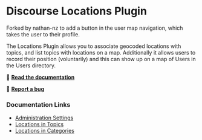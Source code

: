 # Discourse Locations Plugin

Forked by nathan-nz to add a button in the user map navigation, which takes the user to their profile.

The Locations Plugin allows you to associate geocoded locations with topics, and list topics with locations on a map. Additionally it allows users to record their position (voluntarily) and this can show up on a map of Users in the Users directory.

:page_facing_up: [**Read the documentation**](https://plugins.discourse.pavilion.tech/c/discourse-locations/documentation)

:bug: **[Report a bug](https://plugins.discourse.pavilion.tech/w/bug-report)**

### Documentation Links

- [Administration Settings](https://plugins.discourse.pavilion.tech/t/administration-settings/298/2)
- [Locations in Topics](https://plugins.discourse.pavilion.tech/t/locations-in-topics/297/2)
- [Locations in Categories](https://plugins.discourse.pavilion.tech/t/locations-in-categories/296/2)
